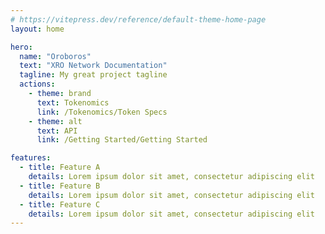 ```yaml
---
# https://vitepress.dev/reference/default-theme-home-page
layout: home

hero:
  name: "Oroboros"
  text: "XRO Network Documentation"
  tagline: My great project tagline
  actions:
    - theme: brand
      text: Tokenomics
      link: /Tokenomics/Token Specs
    - theme: alt
      text: API
      link: /Getting Started/Getting Started

features:
  - title: Feature A
    details: Lorem ipsum dolor sit amet, consectetur adipiscing elit
  - title: Feature B
    details: Lorem ipsum dolor sit amet, consectetur adipiscing elit
  - title: Feature C
    details: Lorem ipsum dolor sit amet, consectetur adipiscing elit
---
```


